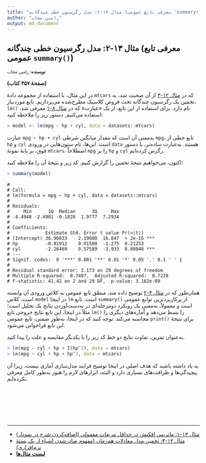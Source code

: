 ```yaml
---
title: "مثال ۱۳-۲: مدل رگرسیون خطی چندگانه (معرفی تابع عمومی `summary()`)"
author: "رامین مجاب"
output: md_document
---
```

##  مثال ۱۳-۲: مدل رگرسیون خطی چندگانه (معرفی تابع عمومی `summary()`)
<p style='font-size: 0.8em;'><b>نویسنده:</b> <span>رامین مجاب</span></p>

**(صفحهٔ ۳۵۷ کتاب)**

در این مثال، با استفاده از مجموعه دادهٔ `mtcars` که در [مثال ۱۲-۳](matrix_book_fa_example12.3) از آن صحبت شد، به تخمین یک رگرسیون چندگانه تحت فروض کلاسیک مطرح‌شده می‌پردازیم. تابع موردنیاز، `lm()` نام دارد. برای استفاده از این تابع، از یک «عبارت» که در [مثال ۸-۱](matrix_book_fa_example8.1) معرفی شد، استفاده می‌کنیم. دستور زیر را ملاحظه کنید:

``` r
> model <- lm(mpg ~ hp + cyl, data = datasets::mtcars)
```
عبارت `mpg ~ hp + cyl` به‌معنی آن است که مقدار میانگین شرطی `mpg`، تابع خطی از `hp` و `cyl` است. این‌ها، نام ستون‌هایی در ورودی `data` هستند. به‌عبارت ساده‌تر، با دستور فوق، بر پایهٔ نمونهٔ `mtcars`، اصطلاحاً `mpg` را بر `hp` و `cyl` رگرس کرده‌ایم. 

اکنون، می‌خواهیم نتیجهٔ تخمین را گزارش کنیم.  کد زیر و نتیجهٔ آن را ملاحظه کنید:

``` r
> summary(model)
```

```
# 
# Call:
# lm(formula = mpg ~ hp + cyl, data = datasets::mtcars)
# 
# Residuals:
#     Min      1Q  Median      3Q     Max 
# -4.4948 -2.4901 -0.1828  1.9777  7.2934 
# 
# Coefficients:
#             Estimate Std. Error t value Pr(>|t|)    
# (Intercept) 36.90833    2.19080  16.847  < 2e-16 ***
# hp          -0.01912    0.01500  -1.275  0.21253    
# cyl         -2.26469    0.57589  -3.933  0.00048 ***
# ---
# Signif. codes:  0 '***' 0.001 '**' 0.01 '*' 0.05 '.' 0.1 ' ' 1
# 
# Residual standard error: 3.173 on 29 degrees of freedom
# Multiple R-squared:  0.7407,	Adjusted R-squared:  0.7228 
# F-statistic: 41.42 on 2 and 29 DF,  p-value: 3.162e-09
```

همان‌طور که در [مثال ۴-۲](matrix_book_fa_example4.2) توضیح داده شد، منطق تابع عمومی به  کلاس ورودی آن وابسته است. کلاس `model` در اینجا `lm` است. تابع `summary()` از پرکاربردترین توابع عمومی است و معمولاً، به‌معنی یک رویکرد دومرحله‌ای در به‌دست‌آوردن نتایج یک تحلیل است؛ مثلاً در اینجا، این تابع نتایج خروجی تابع `lm()` را بسط می‌دهد و آماره‌های دیگری را محاسبه می‌کند. توجه کنید که در اینجا، به‌طور ضمنی، تابع عمومی `print()` برای نتیجهٔ این تابع فراخوانی می‌شود.

به‌عنوان تمرین، تفاوت نتایج دو خط کد زیر را با یکدیگر مقایسه  و علت را پیدا کنید.

``` r
> lm(mpg ~ cyl + hp + I(hp^2), data = mtcars)
> lm(mpg ~ cyl + hp + hp^2, data = mtcars)
```

به یاد  داشته باشید که هدف اصلی در اینجا توضیح فرایند مدل‌سازی آماری نیست، زیرا  آن پیچیدگی‌ها و ظرافت‌های بسیاری دارد و البته، ابزارهای لازم را  هنوز به‌طور کامل معرفی نکرده‌ایم.



<p style='margin-bottom:3cm;'></p><hr/>

- [مثال ۱۳-۱: ماتریس افکنش در حداقل مربعات معمولی (اضافه‌کردن شرح در نمودار)](matrix_book_fa_example13.1.html)
- [مثال ۱۳-۳: تخمین مدل معادلات هم‌زمان (مفهوم صادرشدن اشیاء از یک بستهٔ نرم‌افزاری)](matrix_book_fa_example13.3.html)
- [<b>لیست مثال‌ها</b>](matrix_book_fa.html)
